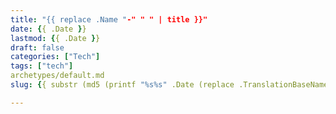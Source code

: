 ```yaml
---
title: "{{ replace .Name "-" " " | title }}"
date: {{ .Date }}
lastmod: {{ .Date }}
draft: false
categories: ["Tech"]
tags: ["tech"]
archetypes/default.md
slug: {{ substr (md5 (printf "%s%s" .Date (replace .TranslationBaseName "-" " " | title))) 4 8 }}

---
```


